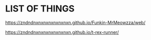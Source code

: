 # LIST OF THINGS

https://zndndnxnxnxnxnxnxnxn.github.io/Funkin-MrMeowzza/web/

https://zndndnxnxnxnxnxnxnxn.github.io/t-rex-runner/
